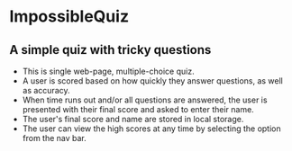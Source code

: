# ImpossibleQuiz
## A simple quiz with tricky questions
* This is single web-page, multiple-choice quiz.
* A user is scored based on how quickly they answer questions, as well as accuracy.
* When time runs out and/or all questions are answered, the user is presented with their final score and asked to enter their name.
* The user's final score and name are stored in local storage.
* The user can view the high scores at any time by selecting the option from the nav bar.